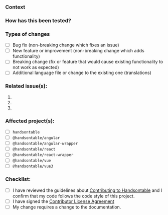 ### Context
<!--- Why is this change required? What problem does it solve? -->

### How has this been tested?
<!--- Please describe in detail how you tested your changes (doesn't apply to translations). -->

### Types of changes
<!--- What types of changes does your code introduce? Put an `x` in all the boxes that apply: -->
- [ ] Bug fix (non-breaking change which fixes an issue)
- [ ] New feature or improvement (non-breaking change which adds functionality)
- [ ] Breaking change (fix or feature that would cause existing functionality to not work as expected)
- [ ] Additional language file or change to the existing one (translations)

### Related issue(s):
1.
2.
3.

### Affected project(s):
- [ ] `handsontable`
- [ ] `@handsontable/angular`
- [ ] `@handsontable/angular-wrapper`
- [ ] `@handsontable/react`
- [ ] `@handsontable/react-wrapper`
- [ ] `@handsontable/vue`
- [ ] `@handsontable/vue3`

### Checklist:
<!--- Go over all the following points, and put an `x` in all the boxes that apply. -->
<!--- If you're unsure about any of these, don't hesitate to ask. We're here to help! -->
- [ ] I have reviewed the guidelines about [Contributing to Handsontable](https://github.com/handsontable/handsontable/blob/master/CONTRIBUTING.md) and I confirm that my code follows the code style of this project.
- [ ] I have signed the [Contributor License Agreement](https://docs.google.com/forms/d/e/1FAIpQLScpMq4swMelvw3-onxC8Jl29m0fVp5hpf7d1yQVklqVjGjWGA/viewform?c=0&w=1)
- [ ] My change requires a change to the documentation.
